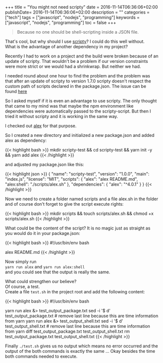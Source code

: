 +++
title = "You might not need scripty"
date = 2016-11-14T06:36:06+02:00
publishDate= 2016-11-14T06:36:06+02:00
description = ""
categories = ["tech"]
tags = ["javascript", "nodejs", "programming"]
keywords = ["javascript", "nodejs", "programming"]
toc = false
+++

> Because no one should be shell-scripting inside a JSON file.

That's cool, but why should I use [scripty](https://github.com/testdouble/scripty)? I could do this well without.  
What is the advantage of another dependency in my project?

Recently I had to work on a project and the build were broken because of an update of scripty. 
That wouldn't be a problem if our version constraints were more strict or we would had a shrinkwrap. But neither we had.

I needed round about one hour to find the problem and the problem was that after an update of scripty to version 1.7.0 scripty
doesn't respect the custom path of scripts declared in the package.json. 
The issue can be found [here](https://github.com/testdouble/scripty/issues/45)

So I asked myself if it is even an advantage to use scripty.
The only thought that came to my mind was that maybe the npm environment like dependencies were automatically passed
to the scripty-script.
But then I tried it without scripty and it is working in the same way.

I checked out [alex](https://github.com/wooorm/alex) for that purpose.

So I created a new directory and initialized a new package.json and added alex as dependency:  

{{<  highlight bash >}}
mkdir scripty-test && 
cd scripty-test && 
yarn init -y &&
yarn add alex
{{< /highlight >}}

and adjusted my package.json like this:

{{<  highlight json >}}
{
  "name": "scripty-test",
  "version": "1.0.0",
  "main": "index.js",
  "license": "MIT",
  "scripts": {
    "alex": "alex README.md",
    "alex:shell": "./scripts/alex.sh"
  },
  "dependencies": {
    "alex": "^4.0.1"
  }
}
{{< /highlight >}}

Now we need to create a folder named scripts and a file alex.sh in the folder and of course
don't forget to give the script execute rights:

{{<  highlight bash >}}
mkdir scripts &&
touch scripts/alex.sh &&
chmod +x scripts/alex.sh
{{< /highlight >}}

What could be the content of the script? It is no magic just as straight as you would do it in your package.json:

{{<  highlight bash >}}
#!/usr/bin/env bash

alex README.md
{{< /highlight >}}

Now simply run  
`yarn run alex` and `yarn run alex:shell`  
and you could see that the output is really the same.

What could strengthen our believe?  
Of course, a test.  
Create a file `test.sh` in the project root and add the following content:

{{<  highlight bash >}}
#!/usr/bin/env bash

yarn run alex &> test_output_package.txt
sed -i '$ d' test_output_package.txt # remove last line because this are time information from yarn
yarn run alex &> test_output_shell.txt
sed -i '$ d' test_output_shell.txt # remove last line because this are time information from yarn
diff test_output_package.txt test_output_shell.txt
rm test_output_package.txt test_output_shell.txt
{{< /highlight >}}

Finally `./test.sh` gives us no output which means no error occurred and the output of the both commands is exactly the same ... Okay besides the
time both commands needed to execute.
